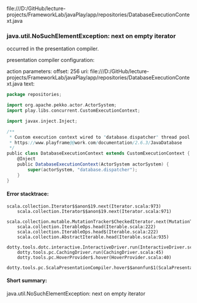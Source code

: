file:///D:/GitHub/lecture-projects/FrameworkLab/javaPlay/app/repositories/DatabaseExecutionContext.java
### java.util.NoSuchElementException: next on empty iterator

occurred in the presentation compiler.

presentation compiler configuration:


action parameters:
offset: 256
uri: file:///D:/GitHub/lecture-projects/FrameworkLab/javaPlay/app/repositories/DatabaseExecutionContext.java
text:
```scala
package repositories;

import org.apache.pekko.actor.ActorSystem;
import play.libs.concurrent.CustomExecutionContext;

import javax.inject.Inject;

/**
 * Custom execution context wired to "database.dispatcher" thread pool
 * https://www.playframe@@work.com/documentation/2.6.3/JavaDatabase
 */
public class DatabaseExecutionContext extends CustomExecutionContext {
    @Inject
    public DatabaseExecutionContext(ActorSystem actorSystem) {
        super(actorSystem, "database.dispatcher");
    }
}
```



#### Error stacktrace:

```
scala.collection.Iterator$$anon$19.next(Iterator.scala:973)
	scala.collection.Iterator$$anon$19.next(Iterator.scala:971)
	scala.collection.mutable.MutationTracker$CheckedIterator.next(MutationTracker.scala:76)
	scala.collection.IterableOps.head(Iterable.scala:222)
	scala.collection.IterableOps.head$(Iterable.scala:222)
	scala.collection.AbstractIterable.head(Iterable.scala:935)
	dotty.tools.dotc.interactive.InteractiveDriver.run(InteractiveDriver.scala:164)
	dotty.tools.pc.CachingDriver.run(CachingDriver.scala:45)
	dotty.tools.pc.HoverProvider$.hover(HoverProvider.scala:40)
	dotty.tools.pc.ScalaPresentationCompiler.hover$$anonfun$1(ScalaPresentationCompiler.scala:389)
```
#### Short summary: 

java.util.NoSuchElementException: next on empty iterator